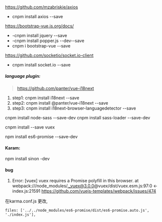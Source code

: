https://github.com/mzabriskie/axios
- cnpm install axios --save

https://bootstrap-vue.js.org/docs/
- -cnpm install jquery --save
- -cnpm install popper.js --dev--save
- cnpm i bootstrap-vue --save

https://github.com/socketio/socket.io-client
- cnpm install socket.io --save

##### language plugin:
> https://github.com/panter/vue-i18next
1) step1: cnpm install i18next --save
2) step2: cnpm install @panter/vue-i18next --save
3) step3: cnpm install i18next-browser-languagedetector --save


cnpm install node-sass --save-dev
cnpm install sass-loader --save-dev

cnpm install --save vuex


<!-- npm install --save-dev babel-polyfill -->
npm install es6-promise --save-dev

#### Karam:
npm install sinon -dev



#### bug
1.  Error: [vuex] vuex requires a Promise polyfill in this browser.
  at webpack:///node_modules/._vuex@3.0.0@vuex/dist/vuex.esm.js:97:0 <- index.js:21591 https://github.com/vuejs-templates/webpack/issues/474

在karma.conf.js 更改, 
```
files: ['../../node_modules/es6-promise/dist/es6-promise.auto.js', './index.js'],
```
